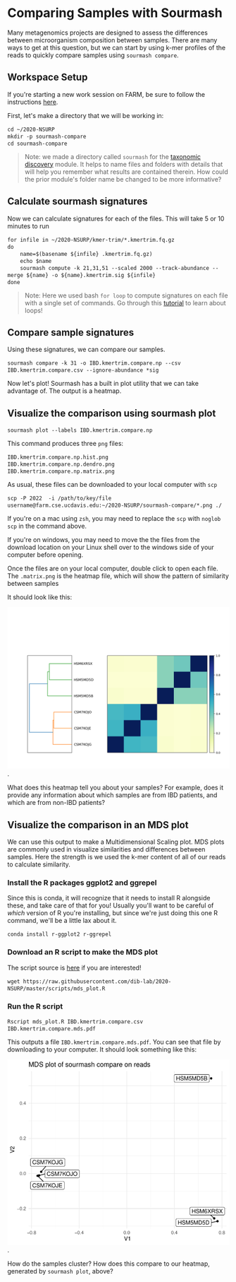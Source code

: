 Comparing Samples with Sourmash
===

Many metagenomics projects are designed to assess the differences between microorganism composition between samples.
There are many ways to get at this question, but we can start by using k-mer profiles of the reads to quickly compare samples using `sourmash compare`.

## Workspace Setup

If you're starting a new work session on FARM, be sure to follow the instructions [here](05.starting-a-work-session.md).

First, let's make a directory that we will be working in:
```
cd ~/2020-NSURP
mkdir -p sourmash-compare
cd sourmash-compare
```

> Note: we made a directory called `sourmash` for the [taxonomic discovery](08.taxonomic-discovery-with-sourmash.md) module.
> It helps to name files and folders with details that will help you remember what results are contained therein.
> How could the prior module's folder name be changed to be more informative?


## Calculate sourmash signatures

Now we can calculate signatures for each of the files. This will take 5 or 10 minutes to run

```
for infile in ~/2020-NSURP/kmer-trim/*.kmertrim.fq.gz
do
    name=$(basename ${infile} .kmertrim.fq.gz)
    echo $name
    sourmash compute -k 21,31,51 --scaled 2000 --track-abundance --merge ${name} -o ${name}.kmertrim.sig ${infile}
done
```

> Note: Here we used bash `for loop` to compute signatures on each file with a single set of commands.
> Go through this [tutorial](https://datacarpentry.org/shell-genomics/04-redirection/index.html) to learn about loops!


## Compare sample signatures

Using these signatures, we can compare our samples.

```
sourmash compare -k 31 -o IBD.kmertrim.compare.np --csv IBD.kmertrim.compare.csv --ignore-abundance *sig
```

Now let's plot! Sourmash has a built in plot utility that we can take advantage of.
The output is a heatmap.


## Visualize the comparison using sourmash plot

```
sourmash plot --labels IBD.kmertrim.compare.np
```

This command produces three `png` files:
```
IBD.kmertrim.compare.np.hist.png
IBD.kmertrim.compare.np.dendro.png
IBD.kmertrim.compare.np.matrix.png
```

As usual, these files can be downloaded to your local computer with `scp`
```
scp -P 2022  -i /path/to/key/file username@farm.cse.ucdavis.edu:~/2020-NSURP/sourmash-compare/*.png ./
```
If you're on a mac using `zsh`, you may need to replace the `scp` with `noglob scp` in the command above.

If you're on windows, you may need to move the the files from the download location on your Linux shell over to the windows side of your computer before opening.

Once the files are on your local computer, double click to open each file. 
The `.matrix.png` is the heatmap file, which will show the pattern of similarity between samples

It should look like this:

![sourmash compare matrix](_static/IBD.kmertrim.compare.np.matrix.png).

What does this heatmap tell you about your samples?
For example, does it provide any information about which samples are from IBD patients, and which are from non-IBD patients?

## Visualize the comparison in an MDS plot

We can use this output to make a Multidimensional Scaling plot. MDS plots are
commonly used in visualize similarities and differences between samples.
Here the strength is we used the k-mer content of all of our reads to calculate similarity.

### Install the R packages ggplot2 and ggrepel

Since this is conda, it will recognize that it needs to install R alongside these, and take care of that for you!
Usually you'll want to be careful of _which_ version of R you're installing, but since we're just doing this one R command, we'll be a little lax about it.

```
conda install r-ggplot2 r-ggrepel 
```

### Download an R script to make the MDS plot

The script source is [here](https://raw.githubusercontent.com/dib-lab/2020-NSURP/master/scripts/mds_plot.R) if you are interested!
```
wget https://raw.githubusercontent.com/dib-lab/2020-NSURP/master/scripts/mds_plot.R
```

### Run the R script
```
Rscript mds_plot.R IBD.kmertrim.compare.csv IBD.kmertrim.compare.mds.pdf
```

This outputs a file `IBD.kmertrim.compare.mds.pdf`.
You can see that file by downloading to your computer.
It should look something like this:

![mds plot of sourmash compare](_static/IBD.kmertrim.compare.mds.png).

How do the samples cluster? How does this compare to our heatmap, generated by `sourmash plot`, above?

